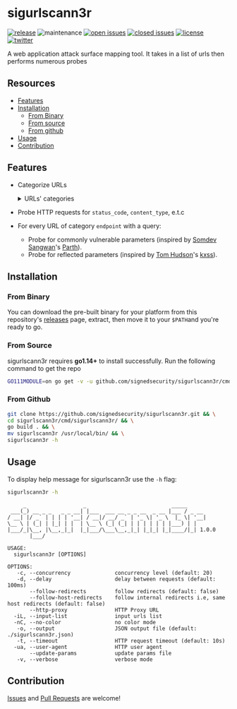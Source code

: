# sigurlscann3r

[![release](https://img.shields.io/github/release/signedsecurity/sigurlscann3r?style=flat&color=0040ff)](https://github.com/signedsecurity/sigurlscann3r/releases) ![maintenance](https://img.shields.io/badge/maintained%3F-yes-0040ff.svg) [![open issues](https://img.shields.io/github/issues-raw/signedsecurity/sigurlscann3r.svg?style=flat&color=0040ff)](https://github.com/signedsecurity/sigurlscann3r/issues?q=is:issue+is:open) [![closed issues](https://img.shields.io/github/issues-closed-raw/signedsecurity/sigurlscann3r.svg?style=flat&color=0040ff)](https://github.com/signedsecurity/sigurlscann3r/issues?q=is:issue+is:closed) [![license](https://img.shields.io/badge/license-MIT-gray.svg?colorB=0040FF)](https://github.com/signedsecurity/sigurlscann3r/blob/master/LICENSE) [![twitter](https://img.shields.io/badge/twitter-@signedsecurity-0040ff.svg)](https://twitter.com/signedsecurity)

A web application attack surface mapping tool. It takes in a list of urls then performs numerous probes

## Resources

* [Features](#features)
* [Installation](#installation)
	* [From Binary](#from-binary)
	* [From source](#from-source)
	* [From github](#from-github)
* [Usage](#usage)
* [Contribution](#contribution)

## Features

* Categorize URLs

	<details>
	<summary>URLs' categories</summary>

	```
	- endpoint
	- js {js}
	- style {css}
	- data {json|xml|csv}
	- archive {zip|tar|tar.gz}
	- doc {pdf|xlsx|doc|docx|txt}
	- media {jpg|jpeg|png|ico|svg|gif|webp|mp3|mp4|woff|woff2|ttf|eot|tif|tiff}
	```

	</details>

* Probe HTTP requests for `status_code`, `content_type`, e.t.c
* For every URL of category `endpoint` with a query:
	* Probe for commonly vulnerable parameters (inspired by [Somdev Sangwan](https://github.com/s0md3v)'s [Parth](https://github.com/s0md3v/Parth)).
	* Probe for reflected parameters (inspired by [Tom Hudson](https://github.com/tomnomnom)'s [kxss](https://github.com/tomnomnom/hacks/tree/master/kxss)).

## Installation

### From Binary

You can download the pre-built binary for your platform from this repository's [releases](https://github.com/signedsecurity/sigurlscann3r/releases/) page, extract, then move it to your `$PATH`and you're ready to go.

### From Source

sigurlscann3r requires **go1.14+** to install successfully. Run the following command to get the repo

```bash
GO111MODULE=on go get -v -u github.com/signedsecurity/sigurlscann3r/cmd/sigurlscann3r
```

### From Github

```bash
git clone https://github.com/signedsecurity/sigurlscann3r.git && \
cd sigurlscann3r/cmd/sigurlscann3r/ && \
go build . && \
mv sigurlscann3r /usr/local/bin/ && \
sigurlscann3r -h
```

## Usage

To display help message for sigurlscann3r use the `-h` flag:

```bash
sigurlscann3r -h
```

```text
     _                  _                           _____
 ___(_) __ _ _   _ _ __| |___  ___ __ _ _ __  _ __ |___ / _ __
/ __| |/ _` | | | | '__| / __|/ __/ _` | '_ \| '_ \  |_ \| '__|
\__ \ | (_| | |_| | |  | \__ \ (_| (_| | | | | | | |___) | |
|___/_|\__, |\__,_|_|  |_|___/\___\__,_|_| |_|_| |_|____/|_| 1.0.0
       |___/

USAGE:
  sigurlscann3r [OPTIONS]

OPTIONS:
   -c, --concurrency              concurrency level (default: 20)
   -d, --delay                    delay between requests (default: 100ms)
       --follow-redirects         follow redirects (default: false)
       --follow-host-redirects    follow internal redirects i.e, same host redirects (default: false)
       --http-proxy               HTTP Proxy URL
  -iL, --input-list               input urls list
  -nC, --no-color                 no color mode
   -o, --output                   JSON output file (default: ./sigurlscann3r.json)
   -t, --timeout                  HTTP request timeout (default: 10s)
  -ua, --user-agent               HTTP user agent
       --update-params            update params file
   -v, --verbose                  verbose mode
```

## Contribution

[Issues](https://github.com/signedsecurity/sigurlscann3r/issues) and [Pull Requests](https://github.com/signedsecurity/sigurlscann3r/pulls) are welcome!